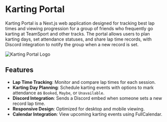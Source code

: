 # Karting Portal

Karting Portal is a Next.js web application designed for tracking best lap times and viewing progression for a group of friends who frequently go karting at TeamSport and other tracks. The portal allows users to plan karting days, set attendance statuses, and share lap time records, with Discord integration to notify the group when a new record is set.

![Karting Portal Logo](https://plebsontrack.com/logo.png)
## Features

- **Lap Time Tracking**: Monitor and compare lap times for each session.
- **Karting Day Planning**: Schedule karting events with options to mark attendance as `Booked`, `Maybe`, or `Unavailable`.
- **Discord Integration**: Sends a Discord embed when someone sets a new record lap time.
- **Responsive Design**: Optimized for desktop and mobile viewing.
- **Calendar Integration**: View upcoming karting events using FullCalendar.

